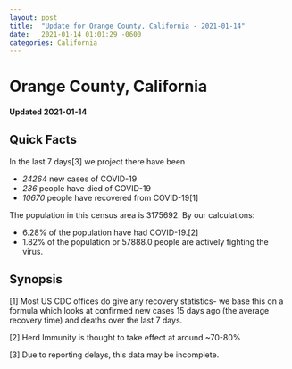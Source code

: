 ```yaml
---
layout: post
title:  "Update for Orange County, California - 2021-01-14"
date:   2021-01-14 01:01:29 -0600
categories: California
---
```


# Orange County, California
#### Updated 2021-01-14

## Quick Facts

In the last 7 days[3] we project there have been
- *24264* new cases of COVID-19
- *236* people have died of COVID-19
- *10670* people have recovered from COVID-19[1]

The population in this census area is 3175692. By our calculations:
- 6.28% of the population have had COVID-19.[2]
- 1.82% of the population or 57888.0 people are actively fighting the virus.

## Synopsis




[1] Most US CDC offices do give any recovery statistics- we base this on a formula which looks at confirmed new cases
15 days ago (the average recovery time) and deaths over the last 7 days.

[2] Herd Immunity is thought to take effect at around ~70-80%

[3] Due to reporting delays, this data may be incomplete.
 
    